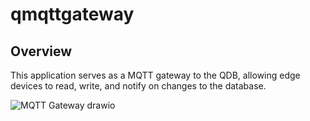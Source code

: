 # qmqttgateway

## Overview

This application serves as a MQTT gateway to the QDB, allowing edge devices to read, write, and notify on changes to the database.

![MQTT Gateway drawio](https://github.com/user-attachments/assets/917a1901-f6e5-42d5-ac37-fd35ba224a28)
